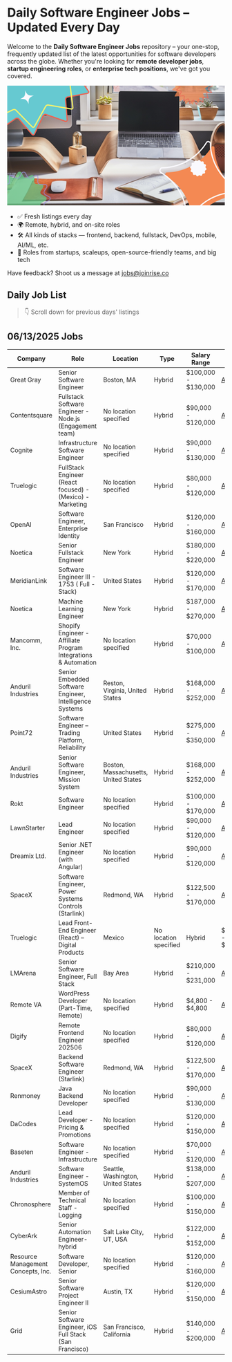 # Daily Software Engineer Jobs – Updated Every Day

Welcome to the **Daily Software Engineer Jobs** repository – your one-stop, frequently updated list of the latest opportunities for software developers across the globe. Whether you're looking for **remote developer jobs**, **startup engineering roles**, or **enterprise tech positions**, we've got you covered.

![Career-Branding-Blog-1536x847](assets/header.png)


- ✅ Fresh listings every day
- 🌍 Remote, hybrid, and on-site roles
- 🛠️ All kinds of stacks — frontend, backend, fullstack, DevOps, mobile, AI/ML, etc.
- 🏢 Roles from startups, scaleups, open-source-friendly teams, and big tech

Have feedback? Shoot us a message at [jobs@joinrise.co](mailto:jobs@joinrise.co)


## Daily Job List
> 👇 Scroll down for previous days' listings

## 06/13/2025 Jobs

| Company | Role | Location | Type | Salary Range | Link |
|---------|------|----------|------|--------------|------|
| Great Gray | Senior Software Engineer | Boston, MA | Hybrid | $100,000 - $130,000 | [Apply](https://app.joinrise.co/jobs/great-gray-senior-software-engineer-q7x9) |
| Contentsquare | Fullstack Software Engineer - Node.js (Engagement team) | No location specified | Hybrid | $90,000 - $120,000 | [Apply](https://app.joinrise.co/jobs/contentsquare-fullstack-software-engineer-nodejs-engagement-team-zc5j) |
| Cognite | Infrastructure Software Engineer | No location specified | Hybrid | $90,000 - $130,000 | [Apply](https://app.joinrise.co/jobs/cognite-infrastructure-software-engineer-lg1m) |
| Truelogic | FullStack Engineer (React focused) - (Mexico) - Marketing | No location specified | Hybrid | $80,000 - $120,000 | [Apply](https://app.joinrise.co/jobs/truelogic-fullstack-engineer-react-focused-mexico-marketing-uu6p) |
| OpenAI | Software Engineer, Enterprise Identity | San Francisco | Hybrid | $120,000 - $160,000 | [Apply](https://app.joinrise.co/jobs/openai-software-engineer-enterprise-identity-ovr7) |
| Noetica | Senior Fullstack Engineer | New York | Hybrid | $180,000 - $220,000 | [Apply](https://app.joinrise.co/jobs/noetica-senior-fullstack-engineer-qklq) |
| MeridianLink | Software Engineer III - 1753 ( Full -Stack) | United States | Hybrid | $120,000 - $170,000 | [Apply](https://app.joinrise.co/jobs/meridianlink-software-engineer-iii-1753-full-stack-tfsq) |
| Noetica | Machine Learning Engineer | New York | Hybrid | $187,000 - $270,000 | [Apply](https://app.joinrise.co/jobs/noetica-machine-learning-engineer-fxe9) |
| Mancomm, Inc. | Shopify Engineer - Affiliate Program Integrations & Automation | No location specified | Hybrid | $70,000 - $100,000 | [Apply](https://app.joinrise.co/jobs/mancomm-inc-shopify-engineer-affiliate-program-integrations-and-automation-0ls2) |
| Anduril Industries | Senior Embedded Software Engineer, Intelligence Systems  | Reston, Virginia, United States | Hybrid | $168,000 - $252,000 | [Apply](https://app.joinrise.co/jobs/anduril-industries-senior-embedded-software-engineer-intelligence-systems-55vw) |
| Point72 | Software Engineer – Trading Platform, Reliability | United States | Hybrid | $275,000 - $350,000 | [Apply](https://app.joinrise.co/jobs/point72-software-engineer-trading-platform-reliability-lh24) |
| Anduril Industries | Senior Software Engineer, Mission System | Boston, Massachusetts, United States | Hybrid | $168,000 - $252,000 | [Apply](https://app.joinrise.co/jobs/anduril-industries-senior-software-engineer-mission-system-9zbo) |
| Rokt | Software Engineer | No location specified | Hybrid | $100,000 - $170,000 | [Apply](https://app.joinrise.co/jobs/rokt-software-engineer-ji2w) |
| LawnStarter | Lead Engineer | No location specified | Hybrid | $90,000 - $120,000 | [Apply](https://app.joinrise.co/jobs/lawnstarter-lead-engineer-xbtl) |
| Dreamix Ltd. | Senior .NET Engineer (with Angular) | No location specified | Hybrid | $90,000 - $120,000 | [Apply](https://app.joinrise.co/jobs/dreamix-ltd-senior-net-engineer-with-angular-je7d) |
| SpaceX | Software Engineer, Power Systems Controls (Starlink) | Redmond, WA | Hybrid | $122,500 - $170,000 | [Apply](https://app.joinrise.co/jobs/spacex-software-engineer-power-systems-controls-starlink-oc37) |
| Truelogic | Lead Front-End Engineer (React) – Digital Products | Mexico | No location specified | Hybrid | $80,000 - $120,000 | [Apply](https://app.joinrise.co/jobs/truelogic-lead-front-end-engineer-react-digital-products-or-mexico-0zod) |
| LMArena | Senior Software Engineer, Full Stack | Bay Area | Hybrid | $210,000 - $231,000 | [Apply](https://app.joinrise.co/jobs/lmarena-senior-software-engineer-full-stack-ivcj) |
| Remote VA | WordPress Developer (Part-Time, Remote) | No location specified | Hybrid | $4,800 - $4,800 | [Apply](https://app.joinrise.co/jobs/remote-va-wordpress-developer-part-time-remote-of7x) |
| Digify | Remote Frontend Engineer 202506 | No location specified | Hybrid | $80,000 - $120,000 | [Apply](https://app.joinrise.co/jobs/digify-remote-frontend-engineer-202506-7b7h) |
| SpaceX | Backend Software Engineer (Starlink) | Redmond, WA | Hybrid | $122,500 - $170,000 | [Apply](https://app.joinrise.co/jobs/spacex-backend-software-engineer-starlink-3gok) |
| Renmoney | Java Backend Developer | No location specified | Hybrid | $90,000 - $130,000 | [Apply](https://app.joinrise.co/jobs/renmoney-java-backend-developer-pmog) |
| DaCodes | Lead Developer - Pricing & Promotions | No location specified | Hybrid | $120,000 - $150,000 | [Apply](https://app.joinrise.co/jobs/dacodes-lead-developer-pricing-and-promotions-skto) |
| Baseten | Software Engineer - Infrastructure | No location specified | Hybrid | $70,000 - $120,000 | [Apply](https://app.joinrise.co/jobs/baseten-software-engineer-infrastructure-0ag9) |
| Anduril Industries | Software Engineer - SystemOS | Seattle, Washington, United States | Hybrid | $138,000 - $207,000 | [Apply](https://app.joinrise.co/jobs/anduril-industries-software-engineer-systemos-w82x) |
| Chronosphere | Member of Technical Staff - Logging | No location specified | Hybrid | $100,000 - $150,000 | [Apply](https://app.joinrise.co/jobs/chronosphere-member-of-technical-staff-logging-8gzp) |
| CyberArk | Senior Automation Engineer- hybrid | Salt Lake City, UT, USA | Hybrid | $122,000 - $152,000 | [Apply](https://app.joinrise.co/jobs/cyberark-senior-automation-engineer-hybrid-lmg6) |
| Resource Management Concepts, Inc. | Software Developer, Senior | No location specified | Hybrid | $120,000 - $160,000 | [Apply](https://app.joinrise.co/jobs/resource-management-concepts-inc-software-developer-senior-zfr7) |
| CesiumAstro | Senior Software Project Engineer II | Austin, TX | Hybrid | $120,000 - $150,000 | [Apply](https://app.joinrise.co/jobs/cesiumastro-senior-software-project-engineer-ii-2ihp) |
| Grid | Senior Software Engineer,  iOS Full Stack (San Francisco) | San Francisco, California | Hybrid | $140,000 - $200,000 | [Apply](https://app.joinrise.co/jobs/grid-senior-software-engineer-ios-full-stack-san-francisco-uio0) |

